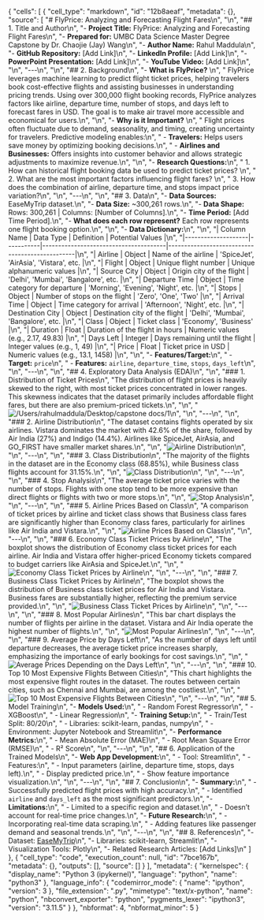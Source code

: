 {
 "cells": [
  {
   "cell_type": "markdown",
   "id": "12b8aeaf",
   "metadata": {},
   "source": [
    "# FlyPrice: Analyzing and Forecasting Flight Fares\n",
    "\n",
    "## 1. Title and Author\n",
    "- **Project Title:** FlyPrice: Analyzing and Forecasting Flight Fares\n",
    "- **Prepared for:** UMBC Data Science Master Degree Capstone by Dr. Chaojie (Jay) Wang\n",
    "- **Author Name:** Rahul Maddula\n",
    "- **GitHub Repository:** [Add Link]\n",
    "- **LinkedIn Profile:** [Add Link]\n",
    "- **PowerPoint Presentation:** [Add Link]\n",
    "- **YouTube Video:** [Add Link]\n",
    "\n",
    "---\n",
    "\n",
    "## 2. Background\n",
    "- **What is FlyPrice?**  \n",
    "  FlyPrice leverages machine learning to predict flight ticket prices, helping travelers book cost-effective flights and assisting businesses in understanding pricing trends. Using over 300,000 flight booking records, FlyPrice analyzes factors like airline, departure time, number of stops, and days left to forecast fares in USD. The goal is to make air travel more accessible and economical for users.\n",
    "\n",
    "- **Why is it Important?**  \n",
    "  Flight prices often fluctuate due to demand, seasonality, and timing, creating uncertainty for travelers. Predictive modeling enables:\n",
    "  - **Travelers:** Helps users save money by optimizing booking decisions.\n",
    "  - **Airlines and Businesses:** Offers insights into customer behavior and allows strategic adjustments to maximize revenue.\n",
    "\n",
    "- **Research Questions:**\n",
    "  1. How can historical flight booking data be used to predict ticket prices?  \n",
    "  2. What are the most important factors influencing flight fares?  \n",
    "  3. How does the combination of airline, departure time, and stops impact price variation?\n",
    "\n",
    "---\n",
    "\n",
    "## 3. Data\n",
    "- **Data Sources:** EaseMyTrip dataset.\n",
    "- **Data Size:** ~300,261 rows.\n",
    "- **Data Shape:** Rows: 300,261 | Columns: [Number of Columns].\n",
    "- **Time Period:** [Add Time Period].\n",
    "- **What does each row represent?** Each row represents one flight booking option.\n",
    "\n",
    "- **Data Dictionary:**\n",
    "\n",
    "| Column Name       | Data Type | Definition                           | Potential Values                                |\n",
    "|--------------------|-----------|---------------------------------------|------------------------------------------------|\n",
    "| Airline           | Object    | Name of the airline                  | 'SpiceJet', 'AirAsia', 'Vistara', etc.         |\n",
    "| Flight            | Object    | Unique flight number                 | Unique alphanumeric values                     |\n",
    "| Source City       | Object    | Origin city of the flight            | 'Delhi', 'Mumbai', 'Bangalore', etc.           |\n",
    "| Departure Time    | Object    | Time category for departure          | 'Morning', 'Evening', 'Night', etc.            |\n",
    "| Stops             | Object    | Number of stops on the flight        | 'Zero', 'One', 'Two'                           |\n",
    "| Arrival Time      | Object    | Time category for arrival            | 'Afternoon', 'Night', etc.                     |\n",
    "| Destination City  | Object    | Destination city of the flight       | 'Delhi', 'Mumbai', 'Bangalore', etc.           |\n",
    "| Class             | Object    | Ticket class                         | 'Economy', 'Business'                          |\n",
    "| Duration          | Float     | Duration of the flight in hours      | Numeric values (e.g., 2.17, 49.83)             |\n",
    "| Days Left         | Integer   | Days remaining until the flight      | Integer values (e.g., 1, 49)                   |\n",
    "| Price             | Float     | Ticket price in USD                  | Numeric values (e.g., 13.1, 1458)              |\n",
    "\n",
    "- **Features/Target:**\n",
    "  - **Target:** `price`\n",
    "  - **Features:** `airline`, `departure_time`, `stops`, `days_left`\n",
    "\n",
    "---\n",
    "\n",
    "## 4. Exploratory Data Analysis (EDA)\n",
    "\n",
    "### 1. Distribution of Ticket Prices\n",
    "The distribution of flight prices is heavily skewed to the right, with most ticket prices concentrated in lower ranges. This skewness indicates that the dataset primarily includes affordable flight fares, but there are also premium-priced tickets.\n",
    "\n",
    "![/Users/rahulmaddula/Desktop/capstone docs/1](1.png)\n",
    "\n",
    "---\n",
    "\n",
    "### 2. Airline Distribution\n",
    "The dataset contains flights operated by six airlines. Vistara dominates the market with 42.6% of the share, followed by Air India (27%) and Indigo (14.4%). Airlines like SpiceJet, AirAsia, and GO_FIRST have smaller market shares.\n",
    "\n",
    "![Airline Distribution](2.png)\n",
    "\n",
    "---\n",
    "\n",
    "### 3. Class Distribution\n",
    "The majority of the flights in the dataset are in the Economy class (68.85%), while Business class flights account for 31.15%.\n",
    "\n",
    "![Class Distribution](3.png)\n",
    "\n",
    "---\n",
    "\n",
    "### 4. Stop Analysis\n",
    "The average ticket price varies with the number of stops. Flights with one stop tend to be more expensive than direct flights or flights with two or more stops.\n",
    "\n",
    "![Stop Analysis](4.png)\n",
    "\n",
    "---\n",
    "\n",
    "### 5. Airline Prices Based on Class\n",
    "A comparison of ticket prices by airline and ticket class shows that Business class fares are significantly higher than Economy class fares, particularly for airlines like Air India and Vistara.\n",
    "\n",
    "![Airline Prices Based on Class](5.png)\n",
    "\n",
    "---\n",
    "\n",
    "### 6. Economy Class Ticket Prices by Airline\n",
    "The boxplot shows the distribution of Economy class ticket prices for each airline. Air India and Vistara offer higher-priced Economy tickets compared to budget carriers like AirAsia and SpiceJet.\n",
    "\n",
    "![Economy Class Ticket Prices by Airline](6.png)\n",
    "\n",
    "---\n",
    "\n",
    "### 7. Business Class Ticket Prices by Airline\n",
    "The boxplot shows the distribution of Business class ticket prices for Air India and Vistara. Business fares are substantially higher, reflecting the premium service provided.\n",
    "\n",
    "![Business Class Ticket Prices by Airline](7.png)\n",
    "\n",
    "---\n",
    "\n",
    "### 8. Most Popular Airlines\n",
    "This bar chart displays the number of flights per airline in the dataset. Vistara and Air India operate the highest number of flights.\n",
    "\n",
    "![Most Popular Airlines](8.png)\n",
    "\n",
    "---\n",
    "\n",
    "### 9. Average Price by Days Left\n",
    "As the number of days left until departure decreases, the average ticket price increases sharply, emphasizing the importance of early bookings for cost savings.\n",
    "\n",
    "![Average Prices Depending on the Days Left](9.png)\n",
    "\n",
    "---\n",
    "\n",
    "### 10. Top 10 Most Expensive Flights Between Cities\n",
    "This chart highlights the most expensive flight routes in the dataset. The routes between certain cities, such as Chennai and Mumbai, are among the costliest.\n",
    "\n",
    "![Top 10 Most Expensive Flights Between Cities](10.png)\n",
    "\n",
    "---\n",
    "\n",
    "## 5. Model Training\n",
    "- **Models Used:**\n",
    "  - Random Forest Regressor\n",
    "  - XGBoost\n",
    "  - Linear Regression\n",
    "- **Training Setup:**\n",
    "  - Train/Test Split: 80/20\n",
    "  - Libraries: scikit-learn, pandas, numpy\n",
    "  - Environment: Jupyter Notebook and Streamlit\n",
    "- **Performance Metrics:**\n",
    "  - Mean Absolute Error (MAE)\n",
    "  - Root Mean Square Error (RMSE)\n",
    "  - R² Score\n",
    "\n",
    "---\n",
    "\n",
    "## 6. Application of the Trained Models\n",
    "- **Web App Development:**\n",
    "  - Tool: Streamlit\n",
    "  - Features:\n",
    "    - Input parameters (airline, departure time, stops, days left).\n",
    "    - Display predicted price.\n",
    "    - Show feature importance visualization.\n",
    "\n",
    "---\n",
    "\n",
    "## 7. Conclusion\n",
    "- **Summary:**\n",
    "  - Successfully predicted flight prices with high accuracy.\n",
    "  - Identified `airline` and `days_left` as the most significant predictors.\n",
    "- **Limitations:**\n",
    "  - Limited to a specific region and dataset.\n",
    "  - Doesn’t account for real-time price changes.\n",
    "- **Future Research:**\n",
    "  - Incorporating real-time data scraping.\n",
    "  - Adding features like passenger demand and seasonal trends.\n",
    "\n",
    "---\n",
    "\n",
    "## 8. References\n",
    "- Dataset: [EaseMyTrip](#)\n",
    "- Libraries: scikit-learn, Streamlit\n",
    "- Visualization Tools: Plotly\n",
    "- Related Research Articles: [Add Links]\n"
   ]
  },
  {
   "cell_type": "code",
   "execution_count": null,
   "id": "7bce167b",
   "metadata": {},
   "outputs": [],
   "source": []
  }
 ],
 "metadata": {
  "kernelspec": {
   "display_name": "Python 3 (ipykernel)",
   "language": "python",
   "name": "python3"
  },
  "language_info": {
   "codemirror_mode": {
    "name": "ipython",
    "version": 3
   },
   "file_extension": ".py",
   "mimetype": "text/x-python",
   "name": "python",
   "nbconvert_exporter": "python",
   "pygments_lexer": "ipython3",
   "version": "3.11.5"
  }
 },
 "nbformat": 4,
 "nbformat_minor": 5
}
